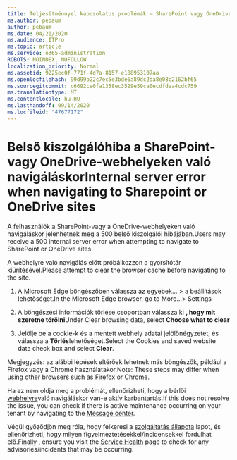 ```yaml
---
title: Teljesítménnyel kapcsolatos problémák – SharePoint vagy OneDrive
ms.author: pebaum
author: pebaum
ms.date: 04/21/2020
ms.audience: ITPro
ms.topic: article
ms.service: o365-administration
ROBOTS: NOINDEX, NOFOLLOW
localization_priority: Normal
ms.assetid: 9225ec0f-771f-4d7a-8157-e188953107aa
ms.openlocfilehash: 99d99b22c7ec5e3bde6a89dc2da8e08c2162bf65
ms.sourcegitcommit: c6692ce0fa1358ec3529e59ca0ecdfdea4cdc759
ms.translationtype: MT
ms.contentlocale: hu-HU
ms.lasthandoff: 09/14/2020
ms.locfileid: "47677172"
---
```

# <a name="internal-server-error-when-navigating-to-sharepoint-or-onedrive-sites"></a><span data-ttu-id="cb158-102">Belső kiszolgálóhiba a SharePoint-vagy OneDrive-webhelyeken való navigáláskor</span><span class="sxs-lookup"><span data-stu-id="cb158-102">Internal server error when navigating to Sharepoint or OneDrive sites</span></span>

<span data-ttu-id="cb158-103">A felhasználók a SharePoint-vagy a OneDrive-webhelyeken való navigáláskor jelenhetnek meg a 500 belső kiszolgálói hibájában.</span><span class="sxs-lookup"><span data-stu-id="cb158-103">Users may receive a 500 internal server error when attempting to navigate to SharePoint or OneDrive sites.</span></span> 

<span data-ttu-id="cb158-104">A webhelyre való navigálás előtt próbálkozzon a gyorsítótár kiürítésével.</span><span class="sxs-lookup"><span data-stu-id="cb158-104">Please attempt to clear the browser cache before navigating to the site.</span></span>


1. <span data-ttu-id="cb158-105">A Microsoft Edge böngészőben válassza az egyebek... > a beállítások lehetőséget.</span><span class="sxs-lookup"><span data-stu-id="cb158-105">In the Microsoft Edge browser, go to More...> Settings</span></span>

2. <span data-ttu-id="cb158-106">A böngészési információk törlése csoportban válassza ki **, hogy mit szeretne törölni**</span><span class="sxs-lookup"><span data-stu-id="cb158-106">Under Clear browsing data, select **Choose what to clear**</span></span>

3. <span data-ttu-id="cb158-107">Jelölje be a cookie-k és a mentett webhely adatai jelölőnégyzetet, és válassza a **Törlés**lehetőséget.</span><span class="sxs-lookup"><span data-stu-id="cb158-107">Select the Cookies and saved website data check box and select **Clear**.</span></span>

<span data-ttu-id="cb158-108">Megjegyzés: az alábbi lépések eltérőek lehetnek más böngészők, például a Firefox vagy a Chrome használatakor.</span><span class="sxs-lookup"><span data-stu-id="cb158-108">Note: These steps may differ when using other browsers such as Firefox or Chrome.</span></span>

<span data-ttu-id="cb158-109">Ha ez nem oldja meg a problémát, ellenőrizheti, hogy a bérlői [webhelyre](https://portal.office.com/adminportal/home#/MessageCenter)való navigáláskor van-e aktív karbantartás.</span><span class="sxs-lookup"><span data-stu-id="cb158-109">If this does not resolve the issue, you can check if there is active maintenance occurring on your tenant by navigating to the [Message center](https://portal.office.com/adminportal/home#/MessageCenter).</span></span>

<span data-ttu-id="cb158-110">Végül győződjön meg róla, hogy felkeresi a [szolgáltatás állapota](https://portal.office.com/adminportal/home#/servicehealth) lapot, és ellenőrizheti, hogy milyen figyelmeztetésekkel/incidensekkel fordulhat elő.</span><span class="sxs-lookup"><span data-stu-id="cb158-110">Finally , ensure you visit the [Service Health](https://portal.office.com/adminportal/home#/servicehealth) page to check for any advisories/incidents that may be occurring.</span></span>

